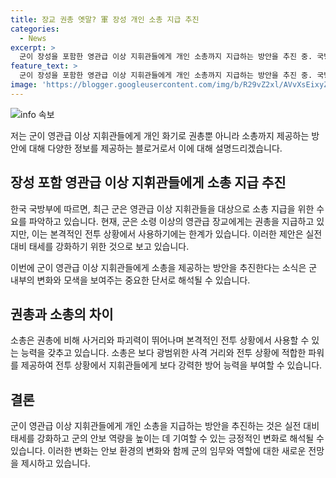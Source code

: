 ```yaml
---
title: 장교 권총 옛말? 軍 장성 개인 소총 지급 추진
categories:
  - News
excerpt: >
  군이 장성을 포함한 영관급 이상 지휘관들에게 개인 소총까지 지급하는 방안을 추진 중. 국방부는 영관급 이상 지휘관들을 대상으로 소총 지급을 위한 수요를 파악 중. 현재는 소령 이상 영관급 장교에게 권총을 제공하고 있지만, 권총의 전투 상황에서의 활용성에 한계가 있음. 군 관계자는 실전 대비 태세를 강화하기 위한 조치라고 전했다.
feature_text: >
  군이 장성을 포함한 영관급 이상 지휘관들에게 개인 소총까지 지급하는 방안을 추진 중. 국방부는 영관급 이상 지휘관들을 대상으로 소총 지급을 위한 수요를 파악 중. 현재는 소령 이상 영관급 장교에게 권총을 제공하고 있지만, 권총의 전투 상황에서의 활용성에 한계가 있음. 군 관계자는 실전 대비 태세를 강화하기 위한 조치라고 전했다.
image: 'https://blogger.googleusercontent.com/img/b/R29vZ2xl/AVvXsEixyZcFfHzMRdzZMjFBmAUKJYCLCGyLL1o632UiGVXcaFdKo_bkvkuCioo0uUKlGfBVcT3P84aROyZIXSBEx3Aw5nCQ3pTgDom1WDC4m8eifvWiAmWEEVb4x6G_l8C0QH225ldMjyaFvpxGEBGNO37VmDTDMHGhJPq73UglMfDca1-0aw/s1600/blogspot.png'
---
```


<p><img src="https://blogger.googleusercontent.com/img/b/R29vZ2xl/AVvXsEixyZcFfHzMRdzZMjFBmAUKJYCLCGyLL1o632UiGVXcaFdKo_bkvkuCioo0uUKlGfBVcT3P84aROyZIXSBEx3Aw5nCQ3pTgDom1WDC4m8eifvWiAmWEEVb4x6G_l8C0QH225ldMjyaFvpxGEBGNO37VmDTDMHGhJPq73UglMfDca1-0aw/s1600/blogspot.png" alt="info 속보" /></p>

<p>저는 군이 영관급 이상 지휘관들에게 개인 화기로 권총뿐 아니라 소총까지 제공하는 방안에 대해 다양한 정보를 제공하는 블로거로서 이에 대해 설명드리겠습니다. </p>

<h2 data-ke-size="size26">장성 포함 영관급 이상 지휘관들에게 소총 지급 추진</h2>

<p>한국 국방부에 따르면, 최근 군은 영관급 이상 지휘관들을 대상으로 소총 지급을 위한 수요를 파악하고 있습니다. 현재, 군은 소령 이상의 영관급 장교에게는 권총을 지급하고 있지만, 이는 본격적인 전투 상황에서 사용하기에는 한계가 있습니다. 이러한 제안은 실전 대비 태세를 강화하기 위한 것으로 보고 있습니다.</p>

<p>이번에 군이 영관급 이상 지휘관들에게 소총을 제공하는 방안을 추진한다는 소식은 군 내부의 변화와 모색을 보여주는 중요한 단서로 해석될 수 있습니다.</p>

<h2 data-ke-size="size26">권총과 소총의 차이</h2>

<p>소총은 권총에 비해 사거리와 파괴력이 뛰어나며 본격적인 전투 상황에서 사용할 수 있는 능력을 갖추고 있습니다. 소총은 보다 광범위한 사격 거리와 전투 상황에 적합한 파워를 제공하여 전투 상황에서 지휘관들에게 보다 강력한 방어 능력을 부여할 수 있습니다.</p>

<h2 data-ke-size="size26">결론</h2>

<p>군이 영관급 이상 지휘관들에게 개인 소총을 지급하는 방안을 추진하는 것은 실전 대비 태세를 강화하고 군의 안보 역량을 높이는 데 기여할 수 있는 긍정적인 변화로 해석될 수 있습니다. 이러한 변화는 안보 환경의 변화와 함께 군의 임무와 역할에 대한 새로운 전망을 제시하고 있습니다.</p>

